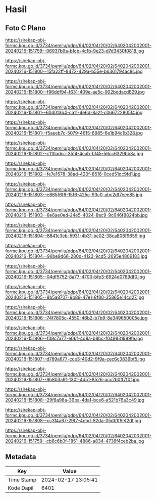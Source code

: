 # Hasil

## Foto C Plano

https://sirekap-obj-formc.kpu.go.id/3734/pemilu/pdpr/64/02/04/20/02/6402042002001-20240216-151759--06937b9a-bfcb-4c1b-9e23-d7d3430f0818.jpg

https://sirekap-obj-formc.kpu.go.id/3734/pemilu/pdpr/64/02/04/20/02/6402042002001-20240216-151800--15fa22ff-8472-429a-b55e-b6361794ac8c.jpg

https://sirekap-obj-formc.kpu.go.id/3734/pemilu/pdpr/64/02/04/20/02/6402042002001-20240216-151800--f96ddf94-f631-409e-ae5c-902bddacd829.jpg

https://sirekap-obj-formc.kpu.go.id/3734/pemilu/pdpr/64/02/04/20/02/6402042002001-20240216-151801--60d013b4-ca11-4e6d-8a2f-c066722805f4.jpg

https://sirekap-obj-formc.kpu.go.id/3734/pemilu/pdpr/64/02/04/20/02/6402042002001-20240216-151801--f5aeeb7c-5079-4615-8985-6e1b94c1b328.jpg

https://sirekap-obj-formc.kpu.go.id/3734/pemilu/pdpr/64/02/04/20/02/6402042002001-20240216-151802--c110adcc-35f4-4cab-bf45-56cc6329bb8a.jpg

https://sirekap-obj-formc.kpu.go.id/3734/pemilu/pdpr/64/02/04/20/02/6402042002001-20240216-151802--fe7e1678-38ad-420f-8516-0ced51dc9fd1.jpg

https://sirekap-obj-formc.kpu.go.id/3734/pemilu/pdpr/64/02/04/20/02/6402042002001-20240216-151803--e865f6f6-15f6-425c-93c0-abc2df7eee85.jpg

https://sirekap-obj-formc.kpu.go.id/3734/pemilu/pdpr/64/02/04/20/02/6402042002001-20240216-151803--8e6ae0ed-24e5-4024-8ac9-9c646f8824bb.jpg

https://sirekap-obj-formc.kpu.go.id/3734/pemilu/pdpr/64/02/04/20/02/6402042002001-20240216-151804--8841c3eb-5931-4b31-bc02-38ca806f9659.jpg

https://sirekap-obj-formc.kpu.go.id/3734/pemilu/pdpr/64/02/04/20/02/6402042002001-20240216-151804--96be9d66-280d-4122-9cd5-2695e4809183.jpg

https://sirekap-obj-formc.kpu.go.id/3734/pemilu/pdpr/64/02/04/20/02/6402042002001-20240216-151805--04df5752-8a77-4700-bfe3-6924d0769df0.jpg

https://sirekap-obj-formc.kpu.go.id/3734/pemilu/pdpr/64/02/04/20/02/6402042002001-20240216-151805--8b5a8707-9b89-47e1-8f80-35865e14cd27.jpg

https://sirekap-obj-formc.kpu.go.id/3734/pemilu/pdpr/64/02/04/20/02/6402042002001-20240216-151806--74f7805c-4550-46b2-b7b9-8e349650005e.jpg

https://sirekap-obj-formc.kpu.go.id/3734/pemilu/pdpr/64/02/04/20/02/6402042002001-20240216-151806--f39c7a77-e06f-4d8a-b8bc-f049831999fe.jpg

https://sirekap-obj-formc.kpu.go.id/3734/pemilu/pdpr/64/02/04/20/02/6402042002001-20240216-151807--d789a677-cce3-40d2-9f9a-cec6c3839bf5.jpg

https://sirekap-obj-formc.kpu.go.id/3734/pemilu/pdpr/64/02/04/20/02/6402042002001-20240216-151807--9b803a9f-130f-4d51-8526-acc2b0ff7f0f.jpg

https://sirekap-obj-formc.kpu.go.id/3734/pemilu/pdpr/64/02/04/20/02/6402042002001-20240216-151808--29f8a98a-39ba-4da1-bce6-a521b76a3c49.jpg

https://sirekap-obj-formc.kpu.go.id/3734/pemilu/pdpr/64/02/04/20/02/6402042002001-20240216-151808--cc3f4a67-29f7-4ebd-82da-05db1f9ef2df.jpg

https://sirekap-obj-formc.kpu.go.id/3734/pemilu/pdpr/64/02/04/20/02/6402042002001-20240216-151759--cb6c6b0f-1851-4886-a834-4736f4ceb2ba.jpg


## Metadata

| Key        | Value               |
| ---------- | ------------------- |
| Time Stamp | 2024-02-17 13:05:41 |
| Kode Dapil | 6401                |



